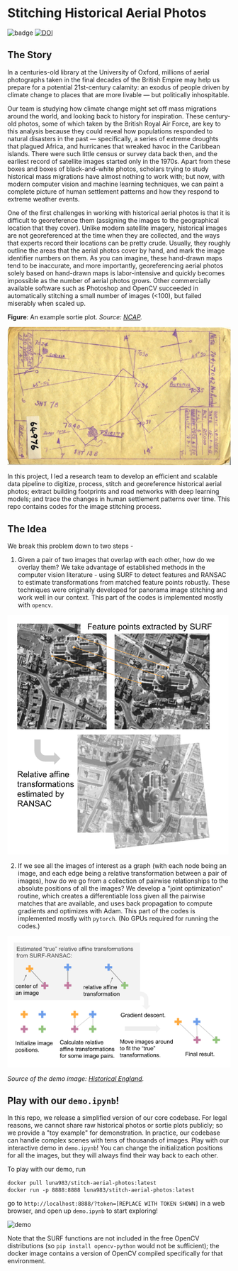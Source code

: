 # Stitching Historical Aerial Photos

![badge](https://github.com/luna983/stitch-aerial-photos/workflows/Build/badge.svg) [![DOI](https://zenodo.org/badge/290566410.svg)](https://zenodo.org/badge/latestdoi/290566410)

## The Story

In a centuries-old library at the University of Oxford, millions of aerial photographs taken in the final decades of the British Empire may help us prepare for a potential 21st-century calamity: an exodus of people driven by climate change to places that are more livable — but politically inhospitable.

Our team is studying how climate change might set off mass migrations around the world, and looking back to history for inspiration. These century-old photos, some of which taken by the British Royal Air Force, are key to this analysis because they could reveal how populations responded to natural disasters in the past — specifically, a series of extreme droughts that plagued Africa, and hurricanes that wreaked havoc in the Caribbean islands. There were such little census or survey data back then, and the earliest record of satellite images started only in the 1970s. Apart from these boxes and boxes of black-and-white photos, scholars trying to study historical mass migrations have almost nothing to work with; but now, with modern computer vision and machine learning techniques, we can paint a complete picture of human settlement patterns and how they respond to extreme weather events.

One of the first challenges in working with historical aerial photos is that it is difficult to georeference them (assigning the images to the geographical location that they cover). Unlike modern satellite imagery, historical images are not georeferenced at the time when they are collected, and the ways that experts record their locations can be pretty crude. Usually, they roughly outline the areas that the aerial photos cover by hand, and mark the image identifier numbers on them. As you can imagine, these hand-drawn maps tend to be inaccurate, and more importantly, georeferencing aerial photos solely based on hand-drawn maps is labor-intensive and quickly becomes impossible as the number of aerial photos grows. Other commercially available software such as Photoshop and OpenCV succeeded in automatically stitching a small number of images (<100), but failed miserably when scaled up.

__Figure__: An example sortie plot. _Source: [NCAP](https://ncap.org.uk/sites/default/files/NCAP_ACIU_PLOT_64976-3.jpg)._

![ExampleSortiePlot](docs/sortie.jpg)

In this project, I led a research team to develop an efficient and scalable data pipeline to digitize, process, stitch and georeference historical aerial photos; extract building footprints and road networks with deep learning models; and trace the changes in human settlement patterns over time. This repo contains codes for the image stitching process.

## The Idea

We break this problem down to two steps -

1. Given a pair of two images that overlap with each other, how do we overlay them? We take advantage of established methods in the computer vision literature - using SURF to detect features and RANSAC to estimate transformations from matched feature points robustly. These techniques were originally developed for panorama image stitching and work well in our context. This part of the codes is implemented mostly with `opencv`.

![surf-ransac](docs/schematic1.png)

2. If we see all the images of interest as a graph (with each node being an image, and each edge being a relative transformation between a pair of images), how do we go from a collection of pairwise relationships to the absolute positions of all the images? We develop a "joint optimization" routine, which creates a differentiable loss given all the pairwise matches that are available, and uses back propagation to compute gradients and optimizes with Adam. This part of the codes is implemented mostly with `pytorch`. (No GPUs required for running the codes.)

![joint-optim](docs/schematic2.png)

_Source of the demo image: [Historical England](https://historicengland.org.uk/media/5589/london-st-pauls-vertical-1948-raf_58_40_5069-00.jpg?mode=max&quality=90&width=1200&height=1200&upscale=false&rnd=131817426560000000)._

## Play with our `demo.ipynb`!

In this repo, we release a simplified version of our core codebase. For legal reasons, we cannot share raw historical photos or sortie plots publicly; so we provide a "toy example" for demonstration. In practice, our codebase can handle complex scenes with tens of thousands of images. Play with our interactive demo in `demo.ipynb`! You can change the initialization positions for all the images, but they will always find their way back to each other.

To play with our demo, run

```
docker pull luna983/stitch-aerial-photos:latest
docker run -p 8888:8888 luna983/stitch-aerial-photos:latest
```

go to `http://localhost:8888/?token=[REPLACE WITH TOKEN SHOWN]` in a web browser, and open up `demo.ipynb` to start exploring!

![demo](docs/demo.gif)

Note that the SURF functions are not included in the free OpenCV distributions (so `pip install opencv-python` would not be sufficient); the docker image contains a version of OpenCV compiled specifically for that environment.
